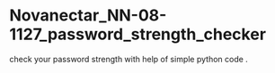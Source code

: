 # Novanectar_NN-08-1127_password_strength_checker
check your password strength with help of simple python code .  
